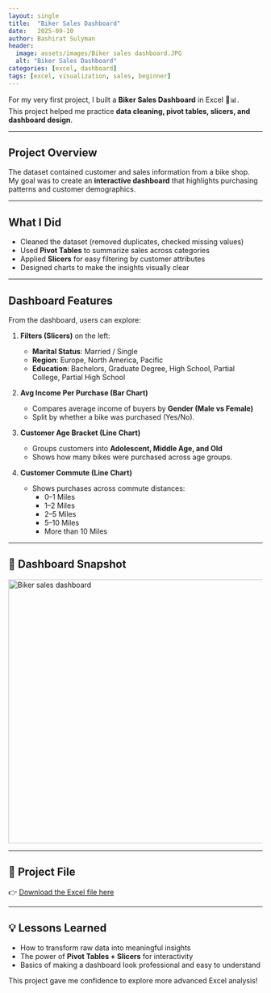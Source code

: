 ```yaml
---
layout: single
title:  "Biker Sales Dashboard"
date:   2025-09-10
author: Bashirat Sulyman
header:
  image: assets/images/Biker sales dashboard.JPG
  alt: "Biker Sales Dashboard"
categories: [excel, dashboard]
tags: [excel, visualization, sales, beginner]
---
```

For my very first project, I built a **Biker Sales Dashboard** in Excel 🚴📊.  
This project helped me practice **data cleaning, pivot tables, slicers, and dashboard design**.

---

## Project Overview
The dataset contained customer and sales information from a bike shop.  
My goal was to create an **interactive dashboard** that highlights purchasing patterns and customer demographics.

---

## What I Did
- Cleaned the dataset (removed duplicates, checked missing values)  
- Used **Pivot Tables** to summarize sales across categories  
- Applied **Slicers** for easy filtering by customer attributes  
- Designed charts to make the insights visually clear

---

## Dashboard Features
From the dashboard, users can explore:
1. **Filters (Slicers)** on the left:
   - **Marital Status**: Married / Single  
   - **Region**: Europe, North America, Pacific  
   - **Education**: Bachelors, Graduate Degree, High School, Partial College, Partial High School  

2. **Avg Income Per Purchase (Bar Chart)**  
   - Compares average income of buyers by **Gender (Male vs Female)**  
   - Split by whether a bike was purchased (Yes/No).  

3. **Customer Age Bracket (Line Chart)**  
   - Groups customers into **Adolescent, Middle Age, and Old**  
   - Shows how many bikes were purchased across age groups.  

4. **Customer Commute (Line Chart)**  
   - Shows purchases across commute distances:  
     - 0–1 Miles  
     - 1–2 Miles  
     - 2–5 Miles  
     - 5–10 Miles  
     - More than 10 Miles   

---

## 📸 Dashboard Snapshot
<img width="812" height="522" alt="Biker sales dashboard" src="https://github.com/user-attachments/assets/5dd5d017-0380-41b4-809a-d32264415214" />

---

## 📂 Project File
👉 [Download the Excel file here](/assets/files/Biker%20Sales%20Dashboard.xlsx)

---

## 💡 Lessons Learned
- How to transform raw data into meaningful insights  
- The power of **Pivot Tables + Slicers** for interactivity  
- Basics of making a dashboard look professional and easy to understand  

This project gave me confidence to explore more advanced Excel analysis!
